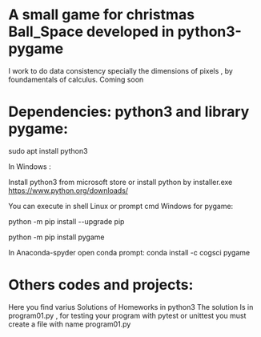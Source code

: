 # A small game for christmas Ball_Space developed in python3-pygame
I work to do data consistency specially the dimensions of pixels , by foundamentals  of calculus. Coming soon

# Dependencies: python3 and library pygame:

sudo apt install python3

In Windows :

Install python3 from microsoft store or install python  by installer.exe
https://www.python.org/downloads/


You can execute in shell Linux or prompt cmd Windows for pygame:

python -m pip install --upgrade pip

python -m pip install pygame

In Anaconda-spyder open conda prompt:
conda install -c cogsci pygame


# Others codes and projects:
Here you find varius Solutions of Homeworks in python3
The solution Is in program01.py , for testing your program with pytest or unittest you must create a file with name program01.py
